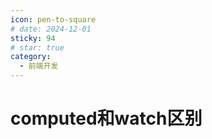 ```yaml
---
icon: pen-to-square
# date: 2024-12-01
sticky: 94
# star: true
category:
  - 前端开发
---
```


<!-- more -->
# computed和watch区别
<computedWatch></computedWatch>